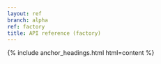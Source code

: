 ```yaml
---
layout: ref
branch: alpha
ref: factory
title: API reference (factory)
---
```

{% include anchor_headings.html html=content %}